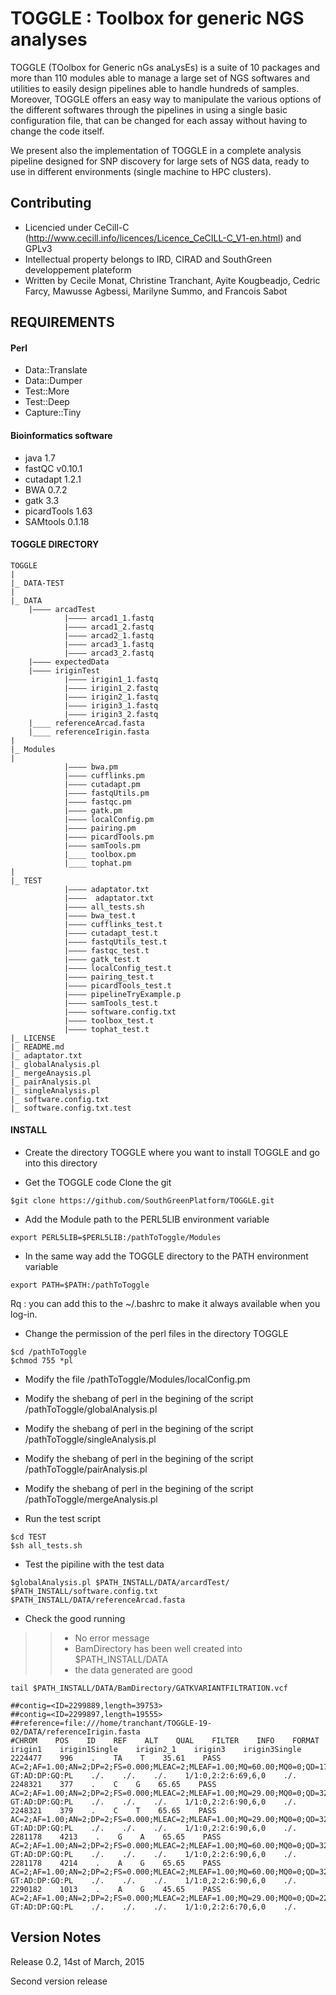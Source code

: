 TOGGLE : Toolbox for generic NGS analyses
===========

TOGGLE (TOolbox for Generic nGs anaLysEs) is a suite of 10 packages and more than 110 modules able to manage a large set of NGS softwares
and utilities to easily design pipelines able to handle hundreds of samples. Moreover, TOGGLE offers an easy way to manipulate the various
options of the different softwares through the pipelines in using a single basic configuration file, that can be changed for each assay without
having to change the code itself.

We present also the implementation of TOGGLE in a complete analysis pipeline designed for SNP discovery for large sets of NGS data, ready to use
in different environments (single machine to HPC clusters).

##  Contributing

* Licencied under CeCill-C (http://www.cecill.info/licences/Licence_CeCILL-C_V1-en.html) and GPLv3 
* Intellectual property belongs to IRD, CIRAD and SouthGreen developpement plateform 
* Written by Cecile Monat, Christine Tranchant, Ayite Kougbeadjo, Cedric Farcy, Mawusse Agbessi, Marilyne Summo, and Francois Sabot

## REQUIREMENTS

#### Perl

* Data::Translate
* Data::Dumper
* Test::More
* Test::Deep
* Capture::Tiny

#### Bioinformatics software

* java 1.7
* fastQC v0.10.1
* cutadapt 1.2.1 
* BWA 0.7.2 
* gatk 3.3 
* picardTools 1.63
* SAMtools 0.1.18

#### TOGGLE DIRECTORY

````
TOGGLE
|
|_ DATA-TEST
|
|_ DATA
    |———— arcadTest
            |———— arcad1_1.fastq
            |———— arcad1_2.fastq
            |———— arcad2_1.fastq
            |———— arcad3_1.fastq
            |———— arcad3_2.fastq
    |———— expectedData    
    |———— iriginTest
            |———— irigin1_1.fastq
            |———— irigin1_2.fastq
            |———— irigin2_1.fastq
            |———— irigin3_1.fastq
            |———— irigin3_2.fastq  
    |____ referenceArcad.fasta
    |____ referenceIrigin.fasta
|
|_ Modules
|
            |———— bwa.pm
            |———— cufflinks.pm
            |———— cutadapt.pm
            |———— fastqUtils.pm
            |———— fastqc.pm
            |———— gatk.pm
            |———— localConfig.pm
            |———— pairing.pm
            |———— picardTools.pm
            |———— samTools.pm
            |____ toolbox.pm
            |____ tophat.pm
|
|_ TEST
            |———— adaptator.txt
            |————  adaptator.txt
            |———— all_tests.sh
            |———— bwa_test.t
            |———— cufflinks_test.t
            |———— cutadapt_test.t
            |———— fastqUtils_test.t
            |———— fastqc_test.t
            |———— gatk_test.t	
            |———— localConfig_test.t	
            |———— pairing_test.t	
            |———— picardTools_test.t	
            |———— pipelineTryExample.p
            |———— samTools_test.t
            |———— software.config.txt
            |———— toolbox_test.t
            |———— tophat_test.t
|_ LICENSE
|_ README.md
|_ adaptator.txt
|_ globalAnalysis.pl
|_ mergeAnaysis.pl
|_ pairAnalysis.pl
|_ singleAnalysis.pl
|_ software.config.txt
|_ software.config.txt.test
````

#### INSTALL 

* Create the directory TOGGLE where you want to install TOGGLE and go into this directory

* Get the TOGGLE code Clone the git

````
$git clone https://github.com/SouthGreenPlatform/TOGGLE.git
````
* Add the Module path to the PERL5LIB environment variable

````
export PERL5LIB=$PERL5LIB:/pathToToggle/Modules
````
* In the same way add the TOGGLE directory to the PATH environment variable

````
export PATH=$PATH:/pathToToggle
````

Rq : you can add this to the ~/.bashrc to make it always available when you log-in.


* Change the permission of the perl files in the directory TOGGLE

```
$cd /pathToToggle
$chmod 755 *pl
```

* Modify the file /pathToToggle/Modules/localConfig.pm
* Modify the shebang of perl in the begining of the script /pathToToggle/globalAnalysis.pl
* Modify the shebang of perl in the begining of the script /pathToToggle/singleAnalysis.pl
* Modify the shebang of perl in the begining of the script /pathToToggle/pairAnalysis.pl
* Modify the shebang of perl in the begining of the script /pathToToggle/mergeAnalysis.pl

* Run the test script

````
$cd TEST
$sh all_tests.sh
````

* Test the pipiline with the test data

````
$globalAnalysis.pl $PATH_INSTALL/DATA/arcardTest/ $PATH_INSTALL/software.config.txt $PATH_INSTALL/DATA/referenceArcad.fasta
````

* Check the good running 
> > * No error message
> > * BamDirectory has been well created into $PATH_INSTALL/DATA
> > * the data generated are good

````
tail $PATH_INSTALL/DATA/BamDirectory/GATKVARIANTFILTRATION.vcf

##contig=<ID=2299889,length=39753>
##contig=<ID=2299897,length=19555>
##reference=file:///home/tranchant/TOGGLE-19-02/DATA/referenceIrigin.fasta
#CHROM    POS    ID    REF    ALT    QUAL    FILTER    INFO    FORMAT    irigin1    irigin1Single    irigin2_1    irigin3    irigin3Single
2224477    996    .    TA    T    35.61    PASS    AC=2;AF=1.00;AN=2;DP=2;FS=0.000;MLEAC=2;MLEAF=1.00;MQ=60.00;MQ0=0;QD=17.81;SOR=0.693    GT:AD:DP:GQ:PL    ./.    ./.    ./.    1/1:0,2:2:6:69,6,0    ./.
2248321    377    .    C    G    65.65    PASS    AC=2;AF=1.00;AN=2;DP=2;FS=0.000;MLEAC=2;MLEAF=1.00;MQ=29.00;MQ0=0;QD=32.83;SOR=0.693    GT:AD:DP:GQ:PL    ./.    ./.    ./.    1/1:0,2:2:6:90,6,0    ./.
2248321    379    .    C    T    65.65    PASS    AC=2;AF=1.00;AN=2;DP=2;FS=0.000;MLEAC=2;MLEAF=1.00;MQ=29.00;MQ0=0;QD=32.83;SOR=0.693    GT:AD:DP:GQ:PL    ./.    ./.    ./.    1/1:0,2:2:6:90,6,0    ./.
2281178    4213    .    G    A    65.65    PASS    AC=2;AF=1.00;AN=2;DP=2;FS=0.000;MLEAC=2;MLEAF=1.00;MQ=60.00;MQ0=0;QD=32.83;SOR=0.693    GT:AD:DP:GQ:PL    ./.    ./.    ./.    1/1:0,2:2:6:90,6,0    ./.
2281178    4214    .    A    G    65.65    PASS    AC=2;AF=1.00;AN=2;DP=2;FS=0.000;MLEAC=2;MLEAF=1.00;MQ=60.00;MQ0=0;QD=32.83;SOR=0.693    GT:AD:DP:GQ:PL    ./.    ./.    ./.    1/1:0,2:2:6:90,6,0    ./.
2290182    1013    .    A    G    45.65    PASS    AC=2;AF=1.00;AN=2;DP=2;FS=0.000;MLEAC=2;MLEAF=1.00;MQ=29.00;MQ0=0;QD=22.83;SOR=0.693    GT:AD:DP:GQ:PL    ./.    ./.    ./.    1/1:0,2:2:6:70,6,0    ./.
````

##  Version Notes

Release 0.2, 14st of March, 2015

Second version release
